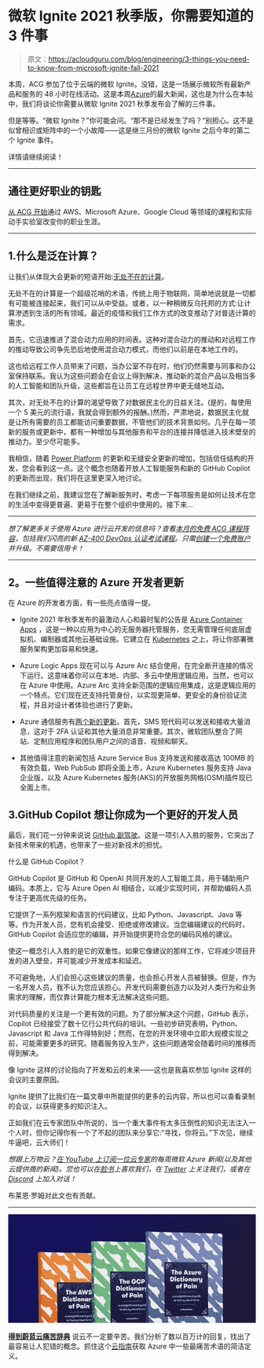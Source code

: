 # 微软 Ignite 2021 秋季版，你需要知道的 3 件事

> 原文：<https://acloudguru.com/blog/engineering/3-things-you-need-to-know-from-microsoft-ignite-fall-2021>

本周，ACG 参加了位于云端的微软 Ignite。没错，这是一场展示微软所有最新产品和服务的 48 小时在线活动。这是本周[Azure](https://acloudguru.com/videos/azure-this-week)的最大新闻，这也是为什么在本帖中，我们将谈论你需要从微软 Ignite 2021 秋季发布会了解的三件事。

但是等等。“微软 Ignite？”你可能会问。“那不是已经发生了吗？”别担心。这不是似曾相识或矩阵中的一个小故障——这是继三月份的微软 Ignite 之后今年的第二个 Ignite 事件。

详情请继续阅读！

* * *

## 通往更好职业的钥匙

[从 ACG 开始](https://acloudguru.com/pricing)通过 AWS、Microsoft Azure、Google Cloud 等领域的课程和实际动手实验室改变你的职业生涯。

* * *

## 1.什么是**泛在计算**？

让我们从体现大会更新的短语开始:[无处不在的计算](https://docs.microsoft.com/en-us/azure/cloud-adoption-framework/innovate/innovation-guide/devices)。

无处不在的计算是一个超级花哨的术语，传统上用于物联网，简单地说就是一切都有可能被连接起来，我们可以从中受益。或者，以一种稍微反乌托邦的方式:让计算渗透到生活的所有领域。最近的疫情和我们工作方式的改变推动了对普适计算的需求。

首先，它迅速推进了混合动力应用的时间表。这种对混合动力的推动和对远程工作的推动导致公司争先恐后地使用混合动力模式，而他们以前是在本地工作的。

这也给远程工作人员带来了问题，当办公室不存在时，他们仍然需要与同事和办公室保持联系。我认为这些问题会在会议上得到解决，推动新的混合产品以及相当多的人工智能和团队升级，这些都旨在让员工在远程世界中更无缝地互动。

其次，对无处不在的计算的渴望导致了对数据民主化的日益关注。(是的，每使用一个 5 美元的流行语，我就会得到额外的报酬。)然而，严肃地说，数据民主化就是让所有需要的员工都能访问重要数据，不管他们的技术背景如何。几乎在每一项新的服务或更新中，都有一种增加与其他服务和平台的连接并降低进入技术壁垒的推动力。至少尽可能多。

我相信，随着 [Power Platform](https://acloudguru.com/course/pl-900-microsoft-power-platform-fundamentals) 的更新和无缝安全更新的增加，包括信任结构的开发，您会看到这一点。这个概念也随着开放人工智能服务和新的 GitHub Copilot 的更新而出现，我们将在这里更深入地讨论。

在我们继续之前，我建议您在了解新服务时，考虑一下每项服务是如何让技术在您的生活中变得更普遍、更易于在整个组织中使用的。接下来…

* * *

*想了解更多关于使用 Azure 进行云开发的信息吗？查看[本月的免费 ACG 课程阵容](https://acloudguru.com/blog/news/whats-free-at-acg)，包括我们闪亮的新 [AZ-400 DevOps 认证考试课程](https://acloudguru.com/course/az-400-designing-and-implementing-microsoft-devops-solutions)。只需[创建一个免费账户](https://acloudguru.com/pricing)并升级。不需要信用卡！*

* * *

##  2。一些值得注意的 Azure 开发者更新

在 Azure 的开发者方面，有一些亮点值得一提。

*   Ignite 2021 年秋季发布的最激动人心和最时髦的公告是 [Azure Container Apps](https://techcommunity.microsoft.com/t5/apps-on-azure/introducing-azure-container-apps-a-%20serverless-container-service/ba-p/2867265?ocid=AID3042118) ，这是一种以应用为中心的无服务器托管服务，您无需管理任何底层虚拟机、编制器或其他云基础设施。它建立在 [Kubernetes](https://acloudguru.com/course/kubernetes-deep-dive) 之上，将让你部署微服务架构更加容易和快速。

*   Azure Logic Apps 现在可以与 Azure Arc 结合使用，在完全断开连接的情况下运行。这意味着你可以在本地、内部、多云中使用逻辑应用，当然，也可以在 Azure 中使用。Azure Arc 支持全新范围的逻辑应用集成，这是逻辑应用的一个特点。它们现在还支持托管身份，以实现更简单、更安全的身份验证流程，并且对设计者体验也进行了更新。

*   Azure 通信服务有[两个新的更新](https://techcommunity.microsoft.com/t5/azure-communication-services/ignite-2021-new-releases-for-%20azure-communication-services/ba-p/2909621)。首先，SMS 短代码可以发送和接收大量消息，这对于 2FA 认证和其他大量消息非常重要。其次，微软团队整合了网站、定制应用程序和团队用户之间的语音、视频和聊天。

*   其他值得注意的新闻包括 Azure Service Bus 支持发送和接收高达 100MB 的有效负载，Web PubSub 即将全面上市，Azure Kubernetes 服务支持 Java 企业版，以及 Azure Kubernetes 服务(AKS)的开放服务网格(OSM)插件现已全面上市。

## 3.GitHub Copilot 想让你成为一个更好的开发人员

最后，我们花一分钟来说说 [GitHub 副驾驶](https://copilot.github.com/)。这是一项引人入胜的服务，它突出了新技术带来的机遇，也带来了一些对新技术的担忧。

什么是 GitHub Copilot？

 GitHub Copilot 是 GitHub 和 OpenAI 共同开发的人工智能工具，用于辅助用户编码。本质上，它与 Azure Open AI 相结合，以减少实现时间，并帮助编码人员专注于更高优先级的任务。

它提供了一系列框架和语言的代码建议，比如 Python、Javascript、Java 等等。作为开发人员，您有机会接受、拒绝或修改建议。当您编辑建议的代码时，GitHub Copilot 会适应您的编辑，并开始提供更符合您的编码风格的建议。

使这一概念引人入胜的是它的双重性。如果它像建议的那样工作，它将减少项目开发的进入壁垒，并可能减少开发成本和延迟。

不可避免地，人们会担心这些建议的质量，也会担心开发人员被替换。但是，作为一名开发人员，我不认为您应该担心。开发代码需要创造力以及对人类行为和业务需求的理解，而仅靠计算能力根本无法解决这些问题。

对代码质量的关注是一个更有效的问题。为了部分解决这个问题，GitHub 表示，Copilot 已经接受了数十亿行公共代码的培训。一些初步研究表明，Python、Javascript 和 Java 工作得特别好；然而，在您的开发环境中立即大规模实现之前，可能需要更多的研究。随着服务投入生产，这些问题通常会随着时间的推移而得到解决。

像 Ignite 这样的讨论指向了开发和云的未来——这也是我喜欢参加 Ignite 这样的会议的主要原因。

Ignite 提供了比我们在一篇文章中所能提供的更多的云内容，所以也可以查看录制的会议，以获得更多的知识注入。

正如我们在云专家团队中所说的，当一个重大事件有太多压倒性的知识无法注入一个人时，但你记得你有一个了不起的团队来分享它:“寻找，你将云。”下次见，继续牛逼吧，云大师们！

*想跟上万物云？[在 YouTube 上订阅一位云专家](https://www.youtube.com/c/AcloudGuru/?sub_confirmation=1)的每周微软 Azure 新闻(以及其他云提供商的新闻)。您也可以在[脸书](https://www.facebook.com/acloudguru)上喜欢我们，在 [Twitter](https://twitter.com/acloudguru) 上关注我们，或者在 [Discord](http://discord.gg/acloudguru) 上加入对话！*

布莱恩·罗姆对此文也有贡献。

* * *

[![Complete guide to the Cloud and Dictionary ](img/93ebf63b88ab7fbd48705a01952ba688.png)](https://get.acloudguru.com/cloud-dictionary-of-pain)

[**得到蔚蓝云痛苦辞典**](https://get.acloudguru.com/cloud-dictionary-of-pain)
说云不一定要辛苦。我们分析了数以百万计的回复，找出了最容易让人犯错的概念。抓住这个[云指南](https://get.acloudguru.com/cloud-dictionary-of-pain)获取 Azure 中一些最痛苦术语的简洁定义。
